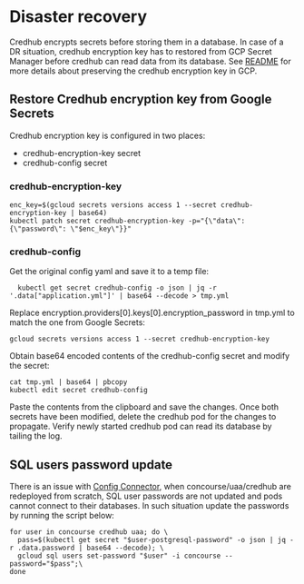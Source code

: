 # Disaster recovery

Credhub encrypts secrets before storing them in a database.
In case of a DR situation, credhub encryption key has to restored from GCP Secret Manager before credhub can read data from its database. See [README](../README.md) for more details about preserving the credhub encryption key in GCP.

## Restore Credhub encryption key from Google Secrets

Credhub encryption key is configured in two places:
- credhub-encryption-key secret
- credhub-config secret

### credhub-encryption-key

```
enc_key=$(gcloud secrets versions access 1 --secret credhub-encryption-key | base64)
kubectl patch secret credhub-encryption-key -p="{\"data\":{\"password\": \"$enc_key\"}}"
```

### credhub-config

Get the original config yaml and save it to a temp file:
```
  kubectl get secret credhub-config -o json | jq -r '.data["application.yml"]' | base64 --decode > tmp.yml
```

Replace encryption.providers[0].keys[0].encryption_password in tmp.yml to match the one from Google Secrets:
```
gcloud secrets versions access 1 --secret credhub-encryption-key
```

Obtain base64 encoded contents of the credhub-config secret and modify the secret:
```
cat tmp.yml | base64 | pbcopy
kubectl edit secret credhub-config
```

Paste the contents from the clipboard and save the changes.
Once both secrets have been modified, delete the credhub pod for the changes to propagate. Verify newly started credhub pod can read its database by tailing the log.

## SQL users password update

There is an issue with [Config Connector](https://cloud.google.com/config-connector/docs/overview), when concourse/uaa/credhub are redeployed from scratch, SQL user passwords are not updated and pods cannot connect to their databases. In such situation update the passwords by running the script below:
```
for user in concourse credhub uaa; do \
  pass=$(kubectl get secret "$user-postgresql-password" -o json | jq -r .data.password | base64 --decode); \
  gcloud sql users set-password "$user" -i concourse --password="$pass";\
done
```